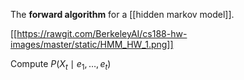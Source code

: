 The **forward algorithm** for a [[hidden markov model]].

[[https://rawgit.com/BerkeleyAI/cs188-hw-images/master/static/HMM_HW_1.png]]

Compute $P(X_t \mid e_1, \dots, e_t)$